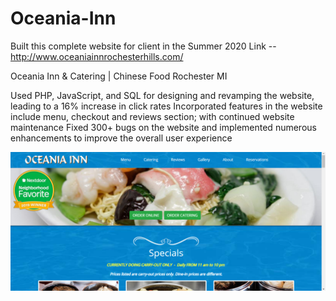 # Oceania-Inn 
Built this complete website for client in the Summer 2020
Link -- http://www.oceaniainnrochesterhills.com/

Oceania Inn & Catering | Chinese Food Rochester MI

Used PHP, JavaScript, and SQL for designing and revamping the website, leading to a 16\% increase in click rates
Incorporated features in the website include menu, checkout and reviews section; with continued website maintenance
Fixed 300+ bugs on the website and implemented numerous enhancements to improve the overall user experience

![Alt text](images/Screenshot1.png)
